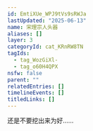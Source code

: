 ```yaml
---
id: EmtiXUe_WPJ9tVs9sRWJa
lastUpdated: "2025-06-13"
name: 宋理宗人头器
aliases: []
layer: 3
categoryId: cat_KRnRW8TN
tagIds:
  - tag_WozGiXl-
  - tag_o60H4QPX
nsfw: false
parent: ""
relatedEntries: []
timelineEvents: []
titledLinks: []
---
```


还是不要挖出来为好……